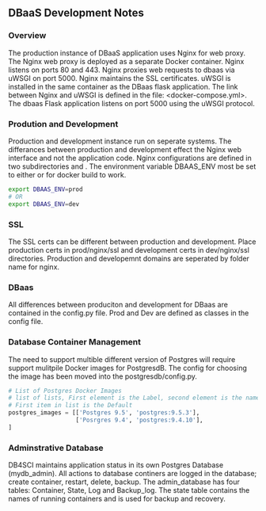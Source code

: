 ## DBaaS Development Notes 

### Overview
The production instance of DBaaS application uses Nginx for web proxy. 
The Nginx web proxy is deployed as a separate Docker container. Nginx listens on ports 80 and 443. 
Nginx proxies web requests to dbaas via uWSGI on port 5000. Nginx maintains the SSL certificates.
uWSGI is installed in the same container as the DBaas flask application. The link between Nginx and uWSGI is defined in the file: <docker-compose.yml>. 
The dbaas Flask application listens on port 5000 using the uWSGI protocol.

### Prodution and Development
Production and development instance run on seperate systems. The differances between production and development effect the Nginx web interface and not the application code.  Nginx configurations are defined in two subdirectories <prod> and <dev>.  The environment variable DBAAS_ENV most be set to either <prod> or <dev> for docker build to work.

```bash
export DBAAS_ENV=prod
# OR
export DBAAS_ENV=dev
```

### SSL
The SSL certs can be different between production and development. Place production certs in prod/nginx/ssl
and development
certs in dev/nginx/ssl directories.
Production and developemnt domains are seperated by folder name for nginx. 

### DBaas
All differences between produciton and development for DBaas are contained in the config.py file.
Prod and Dev are defined as classes in the config file. 

### Database Container Management 
The need to support multible different version of Postgres will require support mulitpile Docker 
images for PostgresdB.  The config for choosing the image has been moved into the postgresdb/config.py. 

```python
# List of Postgres Docker Images
# list of lists, First element is the Label, second element is the name of the image
# First item in list is the Default
postgres_images = [['Postgres 9.5', 'postgres:9.5.3'],
                   ['Posrgres 9.4', 'postgres:9.4.10'],
]
```

### Adminstrative Database
DB4SCI maintains application status in its own Postgres Database (mydb_admin). All actions to database
continers are logged in the database; create container, restart, delete, backup. The admin_database
has four tables: Container, State, Log and Backup_log. The state table contains the names of running
containers and is used for backup and recovery.
